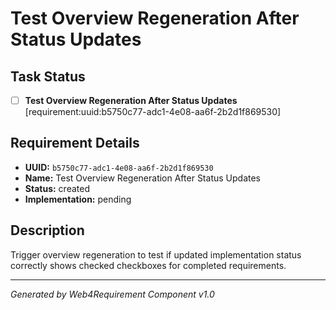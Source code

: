 # Test Overview Regeneration After Status Updates

## Task Status
- [ ] **Test Overview Regeneration After Status Updates** [requirement:uuid:b5750c77-adc1-4e08-aa6f-2b2d1f869530]

## Requirement Details

- **UUID:** `b5750c77-adc1-4e08-aa6f-2b2d1f869530`
- **Name:** Test Overview Regeneration After Status Updates
- **Status:** created
- **Implementation:** pending

## Description

Trigger overview regeneration to test if updated implementation status correctly shows checked checkboxes for completed requirements.

---

*Generated by Web4Requirement Component v1.0*